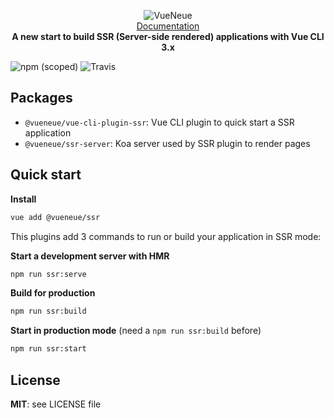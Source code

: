 <p align="center">
  <img src="https://s3.eu-west-2.amazonaws.com/yabab/vueneue.png" alt="VueNeue">
  <br>
  <a href="#">Documentation</a>
  <br>
  <strong>A new start to build SSR (Server-side rendered) applications with Vue CLI 3.x</strong>
</p>

![npm (scoped)](https://img.shields.io/npm/v/@vueneue/vue-cli-plugin-ssr.svg?style=flat-square)
![Travis](https://img.shields.io/travis/vueneue/ssr.svg?style=flat-square)

## Packages

- `@vueneue/vue-cli-plugin-ssr`: Vue CLI plugin to quick start a SSR application
- `@vueneue/ssr-server`: Koa server used by SSR plugin to render pages

## Quick start

**Install**

```bash
vue add @vueneue/ssr
```

This plugins add 3 commands to run or build your application in SSR mode:

**Start a development server with HMR**

```bash
npm run ssr:serve
```

**Build for production**

```bash
npm run ssr:build
```

**Start in production mode** (need a `npm run ssr:build` before)

```bash
npm run ssr:start
```

## License

**MIT**: see LICENSE file
